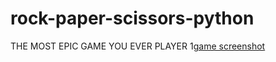 # rock-paper-scissors-python
THE MOST EPIC GAME YOU EVER PLAYER
1[game screenshot](https://github.com/imnuts000/rock-paper-scissors-python/images/screenshot.png)
